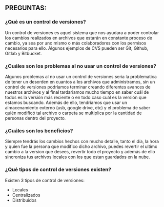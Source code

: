 ## PREGUNTAS:

### ¿Qué es un control de versiones?

Un control de versiones es aquel sistema que nos ayudara a poder controlar los cambios realizados en archivos que estarán en constante proceso de cambio, ya sea por uno mismo o más colaboradores con los permisos necesarios para ello. Algunos ejemplos de CVS pueden ser Git, Github, Gitlab y Bitbucket.

### ¿Cuáles son los problemas al no usar un control de versiones?

Algunos problemas al no usar un control de versiones seria la problematica de tener un desorden en cuantos a los archivos que administramos, sin un control de versiones podríamos terminar creando diferentes avances de nuestros archivos y al final tardariamos mucho tiempo en saber cuál de todos es la versión más reciente o en todo caso cuál es la versión que estamos buscando. Además de ello, tendríamos que usar un almacenamiento externo (usb, google drive, etc) y el problema de saber quién modificó tal archivo o carpeta se multiplica por la cantidad de personas dentro del proyecto.

### ¿Cuáles son los beneficios?

Siempre tendrás los cambios hechos con mucho detalle, tanto el día, la hora y quien fue la persona que modifico dicho archivo, puedes revertir el ultimo cambio a la version que desees, revertir todo el proyecto y además de ello sincroniza tus archivos locales con los que estan guardados en la nube.

### ¿Qué tipos de control de versiones existen?

Existen 3 tipos de control de versiones:

- Locales
- Centralizados
- Distribuidos
